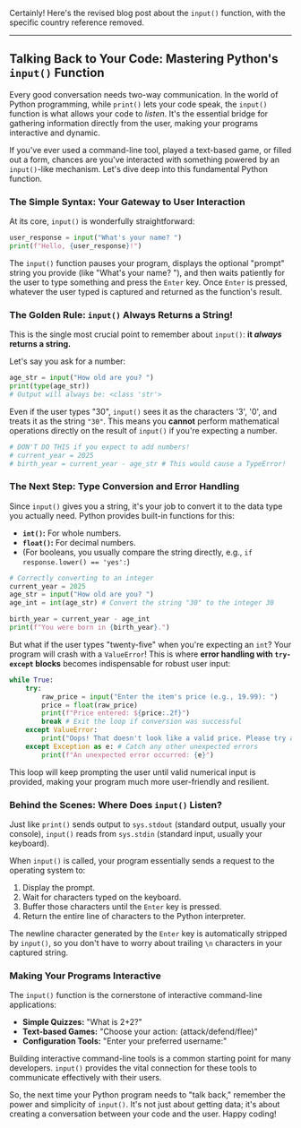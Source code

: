 Certainly\! Here's the revised blog post about the `input()` function, with the specific country reference removed.

-----

## Talking Back to Your Code: Mastering Python's `input()` Function

Every good conversation needs two-way communication. In the world of Python programming, while `print()` lets your code speak, the `input()` function is what allows your code to *listen*. It's the essential bridge for gathering information directly from the user, making your programs interactive and dynamic.

If you've ever used a command-line tool, played a text-based game, or filled out a form, chances are you've interacted with something powered by an `input()`-like mechanism. Let's dive deep into this fundamental Python function.

### The Simple Syntax: Your Gateway to User Interaction

At its core, `input()` is wonderfully straightforward:

```python
user_response = input("What's your name? ")
print(f"Hello, {user_response}!")
```

The `input()` function pauses your program, displays the optional "prompt" string you provide (like "What's your name? "), and then waits patiently for the user to type something and press the `Enter` key. Once `Enter` is pressed, whatever the user typed is captured and returned as the function's result.

### The Golden Rule: `input()` Always Returns a String\!

This is the single most crucial point to remember about `input()`: **it *always* returns a string.**

Let's say you ask for a number:

```python
age_str = input("How old are you? ")
print(type(age_str))
# Output will always be: <class 'str'>
```

Even if the user types "30", `input()` sees it as the characters '3', '0', and treats it as the string `"30"`. This means you **cannot** perform mathematical operations directly on the result of `input()` if you're expecting a number.

```python
# DON'T DO THIS if you expect to add numbers!
# current_year = 2025
# birth_year = current_year - age_str # This would cause a TypeError!
```

### The Next Step: Type Conversion and Error Handling

Since `input()` gives you a string, it's your job to convert it to the data type you actually need. Python provides built-in functions for this:

  * **`int()`:** For whole numbers.
  * **`float()`:** For decimal numbers.
  * (For booleans, you usually compare the string directly, e.g., `if response.lower() == 'yes':`)

<!-- end list -->

```python
# Correctly converting to an integer
current_year = 2025
age_str = input("How old are you? ")
age_int = int(age_str) # Convert the string "30" to the integer 30

birth_year = current_year - age_int
print(f"You were born in {birth_year}.")
```

But what if the user types "twenty-five" when you're expecting an `int`? Your program will crash with a `ValueError`\! This is where **error handling with `try-except` blocks** becomes indispensable for robust user input:

```python
while True:
    try:
        raw_price = input("Enter the item's price (e.g., 19.99): ")
        price = float(raw_price)
        print(f"Price entered: ${price:.2f}")
        break # Exit the loop if conversion was successful
    except ValueError:
        print("Oops! That doesn't look like a valid price. Please try again.")
    except Exception as e: # Catch any other unexpected errors
        print(f"An unexpected error occurred: {e}")
```

This loop will keep prompting the user until valid numerical input is provided, making your program much more user-friendly and resilient.

### Behind the Scenes: Where Does `input()` Listen?

Just like `print()` sends output to `sys.stdout` (standard output, usually your console), `input()` reads from `sys.stdin` (standard input, usually your keyboard).

When `input()` is called, your program essentially sends a request to the operating system to:

1.  Display the prompt.
2.  Wait for characters typed on the keyboard.
3.  Buffer those characters until the `Enter` key is pressed.
4.  Return the entire line of characters to the Python interpreter.

The newline character generated by the `Enter` key is automatically stripped by `input()`, so you don't have to worry about trailing `\n` characters in your captured string.

### Making Your Programs Interactive

The `input()` function is the cornerstone of interactive command-line applications:

  * **Simple Quizzes:** "What is 2+2?"
  * **Text-based Games:** "Choose your action: (attack/defend/flee)"
  * **Configuration Tools:** "Enter your preferred username:"

Building interactive command-line tools is a common starting point for many developers. `input()` provides the vital connection for these tools to communicate effectively with their users.

So, the next time your Python program needs to "talk back," remember the power and simplicity of `input()`. It's not just about getting data; it's about creating a conversation between your code and the user. Happy coding\!
